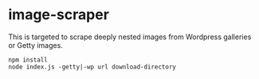 # image-scraper

This is targeted to scrape deeply nested images from Wordpress galleries or Getty images.

```
npm install
node index.js -getty|-wp url download-directory
```